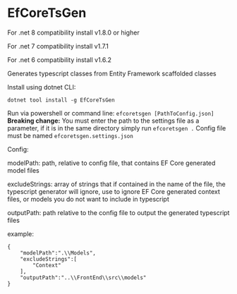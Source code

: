 # EfCoreTsGen
For .net 8 compatibility install v1.8.0 or higher

For .net 7 compatibility install v1.7.1

For .net 6 compatibility install v1.6.2

Generates typescript classes from Entity Framework scaffolded classes

Install using dotnet CLI:

`dotnet tool install -g EfCoreTsGen`

Run via powershell or command line: `efcoretsgen [PathToConfig.json]`
**Breaking change:** You must enter the path to the settings file as a parameter, if it is in the same directory simply run `efcoretsgen .`
Config file must be named `efcoretsgen.settings.json` 

Config:

modelPath: path, relative to config file, that contains EF Core generated model files

excludeStrings: array of strings that if contained in the name of the file, the typescript generator will ignore, use to ignore EF Core generated context files, or models you do not want to include in typescript

outputPath: path relative to the config file to output the generated typescript files

example:
```
{
    "modelPath":".\\Models",
    "excludeStrings":[
        "Context"
    ],
    "outputPath":"..\\FrontEnd\\src\\models"
}
```
